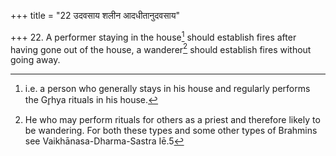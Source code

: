 +++
title = "22 उदवसाय शलीन आदधीतानुदवसाय"

+++
22. A performer staying in the house[^1] should establish fires after having gone out of the house, a wanderer[^2] should establish fires without going away.  


[^1]: i.e. a person who generally stays in his house and regularly performs the Gr̥hya rituals in his house.

[^2]: He who may perform rituals for others as a priest and therefore likely to be wandering. For both these types and some other types
of Brahmins see Vaikhānasa-Dharma-Sastra Iē.5
